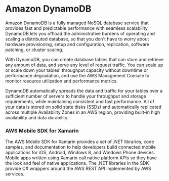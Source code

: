 # Amazon DynamoDB
 

Amazon DynamoDB is a fully managed NoSQL database service that provides fast and predictable performance with seamless scalability. DynamoDB lets you offload the administrative burdens of operating and scaling a distributed database, so that you don't have to worry about hardware provisioning, setup and configuration, replication, software patching, or cluster scaling.

 

With DynamoDB, you can create database tables that can store and retrieve any amount of data, and serve any level of request traffic. You can scale up or scale down your tables' throughput capacity without downtime or performance degradation, and use the AWS Management Console to monitor resource utilization and performance metrics.

 

DynamoDB automatically spreads the data and traffic for your tables over a sufficient number of servers to handle your throughput and storage requirements, while maintaining consistent and fast performance. All of your data is stored on solid state disks (SSDs) and automatically replicated across multiple Availability Zones in an AWS region, providing built-in high availability and data durability.






### AWS Mobile SDK for Xamarin






The AWS Mobile SDK for Xamarin provides a set of .NET libraries, code samples, and documentation to help developers build connected mobile applications for iOS, Android, Windows 8, and Windows Phone devices. Mobile apps written using Xamarin call native platform APIs so they have the look and feel of native applications. The .NET libraries in the SDK provide C# wrappers around the AWS REST API implemented by AWS services.